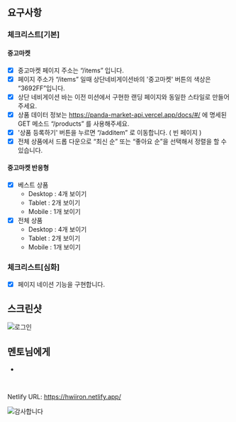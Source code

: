 ## 요구사항

### 체크리스트[기본]

#### 중고마켓

- [x] 중고마켓 페이지 주소는 “/items” 입니다.
- [x] 페이지 주소가 “/items” 일때 상단네비게이션바의 '중고마켓' 버튼의 색상은 “3692FF”입니다.
- [x] 상단 네비게이션 바는 이전 미션에서 구현한 랜딩 페이지와 동일한 스타일로 만들어 주세요.
- [x] 상품 데이터 정보는 https://panda-market-api.vercel.app/docs/#/ 에 명세된 GET 메소드 “/products” 를 사용해주세요.
- [x] '상품 등록하기' 버튼을 누르면 “/additem” 로 이동합니다. ( 빈 페이지 )
- [x] 전체 상품에서 드롭 다운으로 “최신 순” 또는 “좋아요 순”을 선택해서 정렬을 할 수 있습니다.

#### 중고마켓 반응형

- [x] 베스트 상품
  - Desktop : 4개 보이기
  - Tablet : 2개 보이기
  - Mobile : 1개 보이기
- [x] 전체 상품
  - Desktop : 4개 보이기
  - Tablet : 2개 보이기
  - Mobile : 1개 보이기

### 체크리스트[심화]

- [x] 페이지 네이션 기능을 구현합니다.

## 스크린샷

![로그인](https://hwiiron.netlify.app/images/loginErr.jpg)

## 멘토님에게

-

<br>

Netlify URL: https://hwiiron.netlify.app/

![감사합니다](<https://www.gangnam.go.kr/etc/event/emoticon_contest/20210915/image/01/1(11).gif>)
